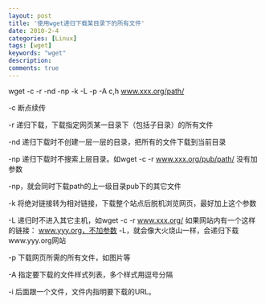 ```yaml
---
layout: post
title: '使用wget递归下载某目录下的所有文件'
date: 2010-2-4
categories: [Linux]
tags: [wget]
keywords: "wget"
description: 
comments: true
---
```

wget -c -r -nd -np -k -L -p -A c,h www.xxx.org/path/

-c 断点续传

-r 递归下载，下载指定网页某一目录下（包括子目录）的所有文件

-nd 递归下载时不创建一层一层的目录，把所有的文件下载到当前目录

-np 递归下载时不搜索上层目录。如wget -c -r www.xxx.org/pub/path/ 没有加参数

-np，就会同时下载path的上一级目录pub下的其它文件

-k 将绝对链接转为相对链接，下载整个站点后脱机浏览网页，最好加上这个参数

-L 递归时不进入其它主机，如wget -c -r www.xxx.org/ 如果网站内有一个这样的链接： www.yyy.org，不加参数 -L，就会像大火烧山一样，会递归下载www.yyy.org网站

-p 下载网页所需的所有文件，如图片等

-A 指定要下载的文件样式列表，多个样式用逗号分隔

-i 后面跟一个文件，文件内指明要下载的URL。
